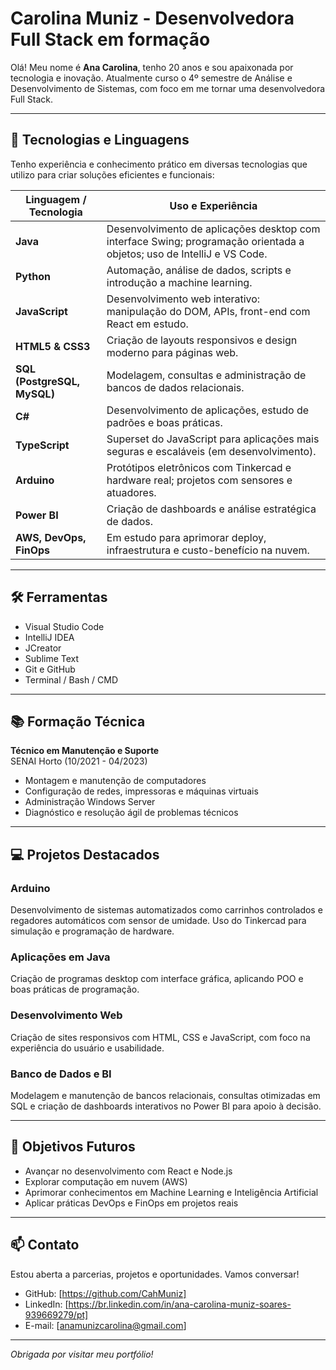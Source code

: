 # Carolina Muniz - Desenvolvedora Full Stack em formação

Olá! Meu nome é **Ana Carolina**, tenho 20 anos e sou apaixonada por tecnologia e inovação. Atualmente curso o 4º semestre de Análise e Desenvolvimento de Sistemas, com foco em me tornar uma desenvolvedora Full Stack.

---

## 🚀 Tecnologias e Linguagens

Tenho experiência e conhecimento prático em diversas tecnologias que utilizo para criar soluções eficientes e funcionais:

| Linguagem / Tecnologia  | Uso e Experiência                                                 |
|------------------------|------------------------------------------------------------------|
| **Java**               | Desenvolvimento de aplicações desktop com interface Swing; programação orientada a objetos; uso de IntelliJ e VS Code. |
| **Python**             | Automação, análise de dados, scripts e introdução a machine learning. |
| **JavaScript**         | Desenvolvimento web interativo: manipulação do DOM, APIs, front-end com React em estudo. |
| **HTML5 & CSS3**       | Criação de layouts responsivos e design moderno para páginas web. |
| **SQL (PostgreSQL, MySQL)** | Modelagem, consultas e administração de bancos de dados relacionais. |
| **C#**                 | Desenvolvimento de aplicações, estudo de padrões e boas práticas. |
| **TypeScript**         | Superset do JavaScript para aplicações mais seguras e escaláveis (em desenvolvimento). |
| **Arduino**            | Protótipos eletrônicos com Tinkercad e hardware real; projetos com sensores e atuadores. |
| **Power BI**           | Criação de dashboards e análise estratégica de dados. |
| **AWS, DevOps, FinOps**| Em estudo para aprimorar deploy, infraestrutura e custo-benefício na nuvem. |

---

## 🛠️ Ferramentas

- Visual Studio Code  
- IntelliJ IDEA  
- JCreator  
- Sublime Text  
- Git e GitHub  
- Terminal / Bash / CMD

---

## 📚 Formação Técnica

**Técnico em Manutenção e Suporte**  
SENAI Horto (10/2021 - 04/2023)  
- Montagem e manutenção de computadores  
- Configuração de redes, impressoras e máquinas virtuais  
- Administração Windows Server  
- Diagnóstico e resolução ágil de problemas técnicos

---

## 💻 Projetos Destacados

### Arduino  
Desenvolvimento de sistemas automatizados como carrinhos controlados e regadores automáticos com sensor de umidade. Uso do Tinkercad para simulação e programação de hardware.

### Aplicações em Java  
Criação de programas desktop com interface gráfica, aplicando POO e boas práticas de programação.

### Desenvolvimento Web  
Criação de sites responsivos com HTML, CSS e JavaScript, com foco na experiência do usuário e usabilidade.

### Banco de Dados e BI  
Modelagem e manutenção de bancos relacionais, consultas otimizadas em SQL e criação de dashboards interativos no Power BI para apoio à decisão.

---

## 🎯 Objetivos Futuros

- Avançar no desenvolvimento com React e Node.js  
- Explorar computação em nuvem (AWS)  
- Aprimorar conhecimentos em Machine Learning e Inteligência Artificial  
- Aplicar práticas DevOps e FinOps em projetos reais

---

## 📫 Contato

Estou aberta a parcerias, projetos e oportunidades. Vamos conversar!

- GitHub: [https://github.com/CahMuniz]  
- LinkedIn: [https://br.linkedin.com/in/ana-carolina-muniz-soares-939669279/pt]  
- E-mail: [anamunizcarolina@gmail.com]

---

*Obrigada por visitar meu portfólio!*
